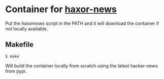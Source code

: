 # Container for [haxor-news]( https://github.com/donnemartin/haxor-news)

Put the *haxornews* script in the PATH and it will download the container if not locally available.

## Makefile
```
$ make 
```

Will build the container locally from scratch using the latest hacker-news from pypi.
